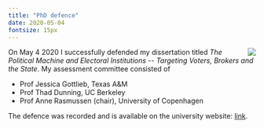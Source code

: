 ```yaml
---
title: "PhD defence"
date: 2020-05-04
fontsize: 15px
---
```



<img style="float: right;" src="profilepic.jpg">

On May 4 2020 I successfully defended my dissertation titled *The Political Machine and Electoral Institutions -- Targeting Voters, Brokers and the State*. My assessment committee consisted of
* Prof Jessica Gottlieb, Texas A&M
* Prof Thad Dunning, UC Berkeley
* Prof Anne Rasmussen (chair), University of Copenhagen

The defence was recorded and is available on the university website: [link](https://polsci.ku.dk/uddannelser/phd/forsvar/anders-woller-nielsen/).
